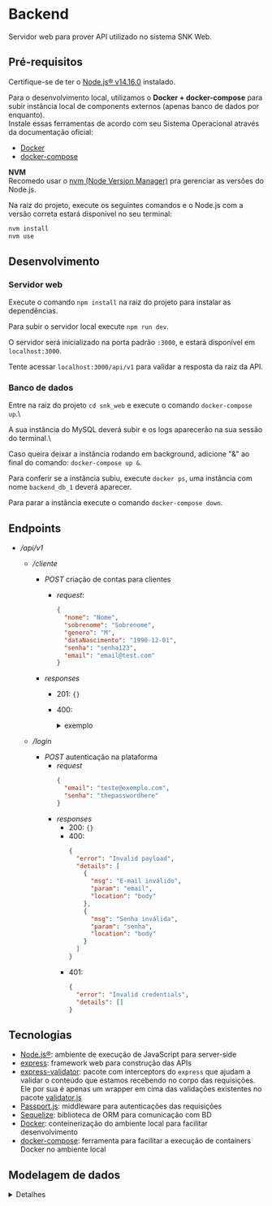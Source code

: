 # Backend

Servidor web para prover API utilizado no sistema SNK Web.

## Pré-requisitos

Certifique-se de ter o [Node.js® v14.16.0](https://nodejs.org/download/release/v14.16.0/) instalado.

Para o desenvolvimento local, utilizamos o **Docker + docker-compose** para subir instância local de components externos (apenas banco de dados por enquanto).\
Instale essas ferramentas de acordo com seu Sistema Operacional através da documentação oficial:

- [Docker](https://docs.docker.com/engine/install/#desktop)
- [docker-compose](https://docs.docker.com/compose/)

**NVM** \
Recomedo usar o [nvm (Node Version Manager)](https://github.com/nvm-sh/nvm#install--update-script) pra gerenciar as versões do Node.js.

Na raiz do projeto, execute os seguintes comandos e o Node.js com a versão correta estará disponível no seu terminal:

```bash
nvm install
nvm use
```

## Desenvolvimento

### Servidor web

Execute o comando `npm install` na raiz do projeto para instalar as dependências.

Para subir o servidor local execute `npm run dev`.

O servidor será inicializado na porta padrão `:3000`, e estará disponível em `localhost:3000`.

Tente acessar `localhost:3000/api/v1` para validar a resposta da raiz da API.

### Banco de dados

Entre na raiz do projeto `cd snk_web` e execute o comando `docker-compose up`.\

A sua instância do MySQL deverá subir e os logs aparecerão na sua sessão do terminal.\

Caso queira deixar a instância rodando em background, adicione "&" ao final do comando: `docker-compose up &`.

Para conferir se a instância subiu, execute `docker ps`, uma instância com nome `backend_db_1` deverá aparecer.

Para parar a instância execute o comando `docker-compose down`.

## Endpoints

- _/api/v1_

  - _/cliente_

    - _POST_ criação de contas para clientes
      - _request_:
        ```json
        {
          "nome": "Nome",
          "sobrenome": "Sobrenome",
          "genero": "M",
          "dataNascimento": "1990-12-01",
          "senha": "senha123",
          "email": "email@test.com"
        }
        ```
    - _responses_

      - 201: `{}`
      - 400:
        <details>
          <summary>exemplo</summary>

        ```json
        {
          "error": "Invalid payload",
          "details": [
            {
              "msg": "Nome inválido",
              "param": "nome",
              "location": "body"
            },
            {
              "msg": "Sobrenome inválido",
              "param": "sobrenome",
              "location": "body"
            },
            {
              "msg": "Senha deve possuir no mínimo 8 caracteres",
              "param": "senha",
              "location": "body"
            },
            {
              "msg": "Gênero inválido",
              "param": "genero",
              "location": "body"
            },
            {
              "msg": "Data de nascimento inválida",
              "param": "dataNascimento",
              "location": "body"
            },
            {
              "msg": "E-mail inválido",
              "param": "email",
              "location": "body"
            }
          ]
        }
        ```

        </details>

  - _/login_
    - _POST_ autenticação na plataforma
      - _request_
        ```json
        {
          "email": "teste@exemplo.com",
          "senha": "thepasswordhere"
        }
        ```
      - _responses_
        - 200: `{}`
        - 400:
          ```json
          {
            "error": "Invalid payload",
            "details": [
              {
                "msg": "E-mail inválido",
                "param": "email",
                "location": "body"
              },
              {
                "msg": "Senha inválida",
                "param": "senha",
                "location": "body"
              }
            ]
          }
          ```
        - 401:
          ```json
          {
            "error": "Invalid credentials",
            "details": []
          }
          ```

## Tecnologias

- [Node.js®](https://nodejs.org/): ambiente de execução de JavaScript para server-side
- [express](https://expressjs.com/): framework web para construção das APIs
- [express-validator](https://express-validator.github.io/docs/index.html): pacote com interceptors do `express` que ajudam a validar o conteúdo que estamos recebendo no corpo das requisições. \
  Ele por sua é apenas um wrapper em cima das validações existentes no pacote [validator.js](https://github.com/validatorjs/validator.js#validators)
- [Passport.js](http://www.passportjs.org/): middleware para autenticações das requisições
- [Sequelize](https://sequelize.org//): biblioteca de ORM para comunicação com BD
- [Docker](https://docs.docker.com/engine/install/#desktop): conteinerização do ambiente local para facilitar desenvolvimento
- [docker-compose](https://docs.docker.com/compose/install/): ferramenta para facilitar a execução de containers Docker no ambiente local

## Modelagem de dados

<details>
  <summary>Detalhes</summary>

### Entidades

**Cliente**

- id
- nome
- sobrenome
- email
- senha
- senha_salt

**Produto**

- id
- nome
- descrição
- preço_atual

**Pedido**

- id
- cliente (fk)
- desconto
- status [carrinho de compras, pedido realizado, pedido atendido, entregue, cancelado, ...]

**ProdutoPedido**

- id
- id_pedido (fk)
- id_produto (fk)
- quantidade
- preço_venda

## Funcionalidades

- Auto-cadastro do cliente.
- Login.
- Cadastro de produto.
- Abrir o carrinho de compras e colocar itens nele.
- Fechar a venda.
</details>
